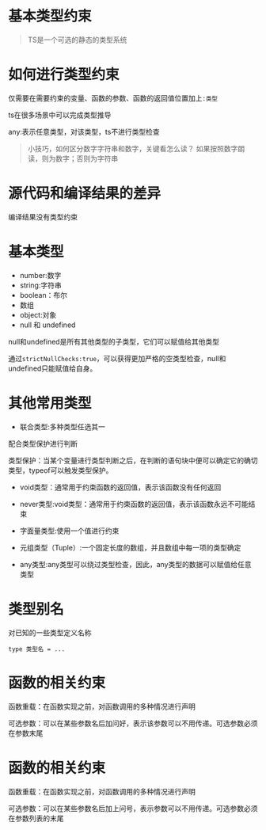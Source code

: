 # 基本类型约束

>TS是一个可选的静态的类型系统

# 如何进行类型约束

仅需要在需要约束的变量、函数的参数、函数的返回值位置加上```:类型```

ts在很多场景中可以完成类型推导

any:表示任意类型，对该类型，ts不进行类型检查

> 小技巧，如何区分数字字符串和数字，关键看怎么读？
> 如果按照数字朗读，则为数字；否则为字符串
 

# 源代码和编译结果的差异

编译结果没有类型约束

# 基本类型

- number:数字
- string:字符串
- boolean：布尔
- 数组
- object:对象
- null 和 undefined

null和undefined是所有其他类型的子类型，它们可以赋值给其他类型

通过```strictNullChecks:true```，可以获得更加严格的空类型检查，null和undefined只能赋值给自身。

# 其他常用类型

- 联合类型:多种类型任选其一

配合类型保护进行判断

类型保护：当某个变量进行类型判断之后，在判断的语句块中便可以确定它的确切类型，typeof可以触发类型保护。

- void类型：通常用于约束函数的返回值，表示该函数没有任何返回

- never类型:void类型：通常用于约束函数的返回值，表示该函数永远不可能结束

- 字面量类型:使用一个值进行约束

- 元组类型（Tuple）:一个固定长度的数组，并且数组中每一项的类型确定

- any类型:any类型可以绕过类型检查，因此，any类型的数据可以赋值给任意类型

# 类型别名

对已知的一些类型定义名称

```
type 类型名 = ...

```

# 函数的相关约束

函数重载：在函数实现之前，对函数调用的多种情况进行声明

可选参数：可以在某些参数名后加问好，表示该参数可以不用传递。可选参数必须在参数末尾

# 函数的相关约束

函数重载：在函数实现之前，对函数调用的多种情况进行声明

可选参数：可以在某些参数名后加上问号，表示参数可以不用传递。可选参数必须在参数列表的末尾
